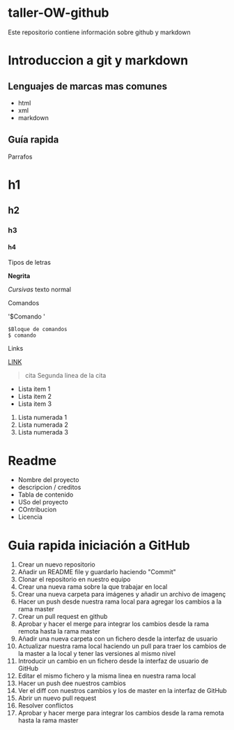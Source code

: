 # taller-OW-github
Este repositorio contiene información sobre github y markdown 

# Introduccion a git y markdown

## Lenguajes de marcas mas comunes
- html
- xml 
- markdown

## Guía rapida

Parrafos

# h1
## h2
### h3
#### h4

Tipos de letras

**Negrita**

*Cursivas*
texto normal


 Comandos 
 
 
'$Comando ' 

```
$Bloque de comandos
$ comando
```

Links

[LINK](url)

> cita
> Segunda linea de la cita

* Lista item 1 
* Lista item 2
* Lista item 3

1. Lista numerada 1
2. Lista numerada 2
3. Lista numerada 3

# Readme

- Nombre del proyecto 
- descripcion / creditos
- Tabla de contenido
- USo del proyecto
- COntribucion 
- Licencia  

# Guia rapida iniciación a GitHub
1. Crear un nuevo repositorio
2. Añadir un README file y guardarlo haciendo "Commit"
3. Clonar el repositorio en nuestro equipo
4. Crear una nueva rama sobre la que trabajar en local
5. Crear una nueva carpeta para imágenes y añadir un archivo de imagenç
6. Hacer un push desde nuestra rama local para agregar los cambios a la rama master
7. Crear un pull request en github 
8. Aprobar y hacer el merge para integrar los cambios desde la rama remota hasta la rama master
9. Añadir una nueva carpeta con un fichero desde la interfaz de usuario
10. Actualizar nuestra rama local haciendo un pull para traer los cambios de la master a la local y tener las versiones al mismo nivel
11. Introducir un cambio en un fichero desde la interfaz de usuario de GitHub
12. Editar el mismo fichero y la misma linea en nuestra rama local
13. Hacer un push dee nuestros cambios
14. Ver el diff con nuestros cambios y los de master en la interfaz de GitHub
15. Abrir un nuevo pull request
16. Resolver conflictos
17. Aprobar y hacer merge para integrar los cambios desde la rama remota hasta la rama master
